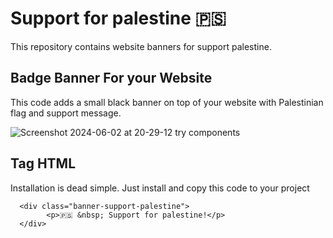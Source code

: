 # Support for palestine 🇵🇸 

This repository contains website banners for support palestine.

## Badge Banner For your Website
This code adds a small black banner on top of your website with Palestinian flag and support message.

![Screenshot 2024-06-02 at 20-29-12 try components](https://github.com/Faiznurullah/save-palestine-components/assets/59213454/3088a045-0356-420a-a2da-4eb6f5275381)

## Tag HTML
Installation is dead simple. Just install and copy this code to your project 

```
  <div class="banner-support-palestine">
        <p>🇵🇸 &nbsp; Support for palestine!</p>
  </div>
```

